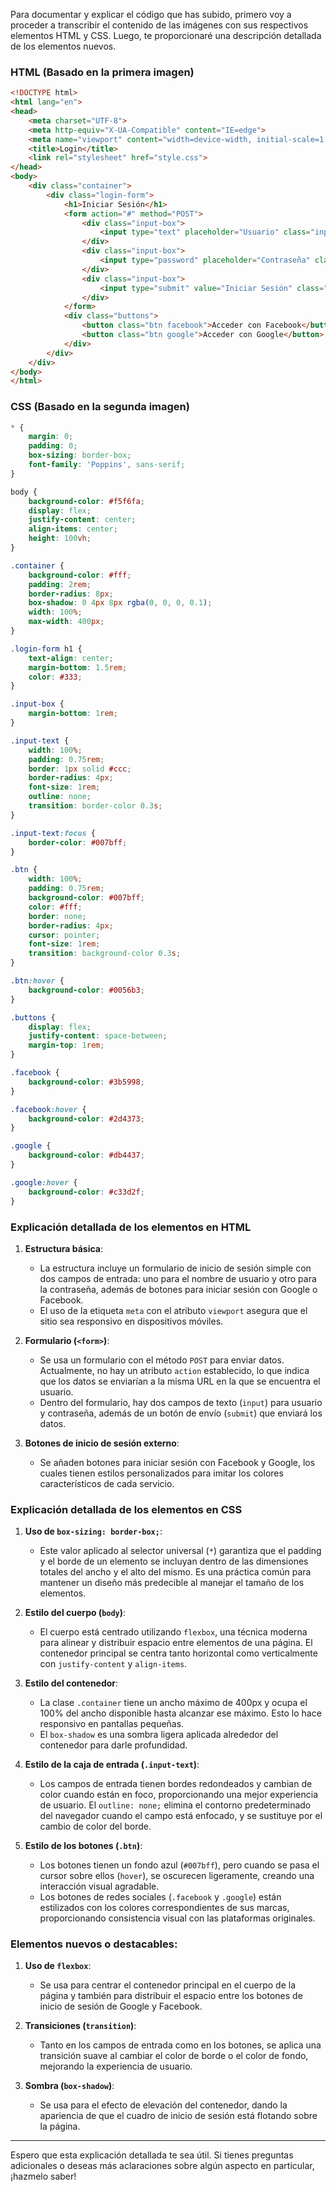 Para documentar y explicar el código que has subido, primero voy a proceder a transcribir el contenido de las imágenes con sus respectivos elementos HTML y CSS. Luego, te proporcionaré una descripción detallada de los elementos nuevos.

### HTML (Basado en la primera imagen)

```html
<!DOCTYPE html>
<html lang="en">
<head>
    <meta charset="UTF-8">
    <meta http-equiv="X-UA-Compatible" content="IE=edge">
    <meta name="viewport" content="width=device-width, initial-scale=1.0">
    <title>Login</title>
    <link rel="stylesheet" href="style.css">
</head>
<body>
    <div class="container">
        <div class="login-form">
            <h1>Iniciar Sesión</h1>
            <form action="#" method="POST">
                <div class="input-box">
                    <input type="text" placeholder="Usuario" class="input-text">
                </div>
                <div class="input-box">
                    <input type="password" placeholder="Contraseña" class="input-text">
                </div>
                <div class="input-box">
                    <input type="submit" value="Iniciar Sesión" class="btn">
                </div>
            </form>
            <div class="buttons">
                <button class="btn facebook">Acceder con Facebook</button>
                <button class="btn google">Acceder con Google</button>
            </div>
        </div>
    </div>
</body>
</html>
```

### CSS (Basado en la segunda imagen)

```css
* {
    margin: 0;
    padding: 0;
    box-sizing: border-box;
    font-family: 'Poppins', sans-serif;
}

body {
    background-color: #f5f6fa;
    display: flex;
    justify-content: center;
    align-items: center;
    height: 100vh;
}

.container {
    background-color: #fff;
    padding: 2rem;
    border-radius: 8px;
    box-shadow: 0 4px 8px rgba(0, 0, 0, 0.1);
    width: 100%;
    max-width: 400px;
}

.login-form h1 {
    text-align: center;
    margin-bottom: 1.5rem;
    color: #333;
}

.input-box {
    margin-bottom: 1rem;
}

.input-text {
    width: 100%;
    padding: 0.75rem;
    border: 1px solid #ccc;
    border-radius: 4px;
    font-size: 1rem;
    outline: none;
    transition: border-color 0.3s;
}

.input-text:focus {
    border-color: #007bff;
}

.btn {
    width: 100%;
    padding: 0.75rem;
    background-color: #007bff;
    color: #fff;
    border: none;
    border-radius: 4px;
    cursor: pointer;
    font-size: 1rem;
    transition: background-color 0.3s;
}

.btn:hover {
    background-color: #0056b3;
}

.buttons {
    display: flex;
    justify-content: space-between;
    margin-top: 1rem;
}

.facebook {
    background-color: #3b5998;
}

.facebook:hover {
    background-color: #2d4373;
}

.google {
    background-color: #db4437;
}

.google:hover {
    background-color: #c33d2f;
}
```

### Explicación detallada de los elementos en HTML

1. **Estructura básica**:
   - La estructura incluye un formulario de inicio de sesión simple con dos campos de entrada: uno para el nombre de usuario y otro para la contraseña, además de botones para iniciar sesión con Google o Facebook.
   - El uso de la etiqueta `meta` con el atributo `viewport` asegura que el sitio sea responsivo en dispositivos móviles.

2. **Formulario (`<form>`)**:
   - Se usa un formulario con el método `POST` para enviar datos. Actualmente, no hay un atributo `action` establecido, lo que indica que los datos se enviarían a la misma URL en la que se encuentra el usuario.
   - Dentro del formulario, hay dos campos de texto (`input`) para usuario y contraseña, además de un botón de envío (`submit`) que enviará los datos.

3. **Botones de inicio de sesión externo**:
   - Se añaden botones para iniciar sesión con Facebook y Google, los cuales tienen estilos personalizados para imitar los colores característicos de cada servicio.

### Explicación detallada de los elementos en CSS

1. **Uso de `box-sizing: border-box;`**:
   - Este valor aplicado al selector universal (`*`) garantiza que el padding y el borde de un elemento se incluyan dentro de las dimensiones totales del ancho y el alto del mismo. Es una práctica común para mantener un diseño más predecible al manejar el tamaño de los elementos.

2. **Estilo del cuerpo (`body`)**:
   - El cuerpo está centrado utilizando `flexbox`, una técnica moderna para alinear y distribuir espacio entre elementos de una página. El contenedor principal se centra tanto horizontal como verticalmente con `justify-content` y `align-items`.

3. **Estilo del contenedor**:
   - La clase `.container` tiene un ancho máximo de 400px y ocupa el 100% del ancho disponible hasta alcanzar ese máximo. Esto lo hace responsivo en pantallas pequeñas.
   - El `box-shadow` es una sombra ligera aplicada alrededor del contenedor para darle profundidad.

4. **Estilo de la caja de entrada (`.input-text`)**:
   - Los campos de entrada tienen bordes redondeados y cambian de color cuando están en foco, proporcionando una mejor experiencia de usuario. El `outline: none;` elimina el contorno predeterminado del navegador cuando el campo está enfocado, y se sustituye por el cambio de color del borde.

5. **Estilo de los botones (`.btn`)**:
   - Los botones tienen un fondo azul (`#007bff`), pero cuando se pasa el cursor sobre ellos (`hover`), se oscurecen ligeramente, creando una interacción visual agradable.
   - Los botones de redes sociales (`.facebook` y `.google`) están estilizados con los colores correspondientes de sus marcas, proporcionando consistencia visual con las plataformas originales.

### Elementos nuevos o destacables:
1. **Uso de `flexbox`**:
   - Se usa para centrar el contenedor principal en el cuerpo de la página y también para distribuir el espacio entre los botones de inicio de sesión de Google y Facebook.

2. **Transiciones (`transition`)**:
   - Tanto en los campos de entrada como en los botones, se aplica una transición suave al cambiar el color de borde o el color de fondo, mejorando la experiencia de usuario.

3. **Sombra (`box-shadow`)**:
   - Se usa para el efecto de elevación del contenedor, dando la apariencia de que el cuadro de inicio de sesión está flotando sobre la página.

---

Espero que esta explicación detallada te sea útil. Si tienes preguntas adicionales o deseas más aclaraciones sobre algún aspecto en particular, ¡hazmelo saber!

